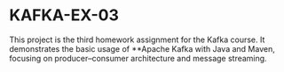 # KAFKA-EX-03
This project is the third homework assignment for the Kafka course.   It demonstrates the basic usage of **Apache Kafka  with Java and Maven, focusing on producer–consumer architecture and message streaming.
